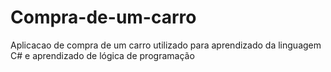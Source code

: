 # Compra-de-um-carro
Aplicacao de compra de um carro utilizado para aprendizado da linguagem C# e aprendizado de lógica de programação

